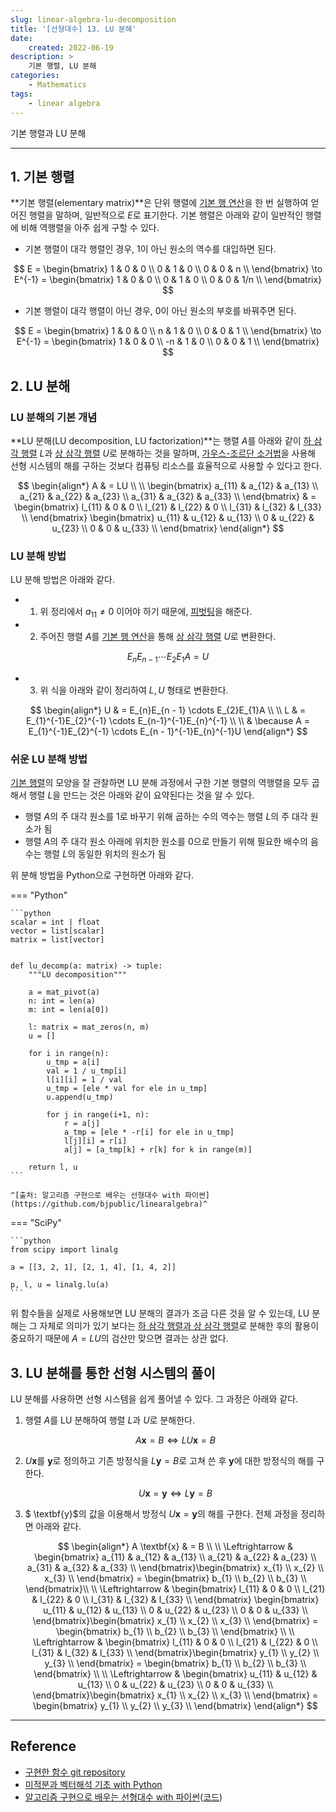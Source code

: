 ```yaml
---
slug: linear-algebra-lu-decomposition
title: '[선형대수] 13. LU 분해'
date:
    created: 2022-06-19
description: >
    기본 행렬, LU 분해
categories:
    - Mathematics
tags:
    - linear algebra
---
```


기본 행렬과 LU 분해  

<!-- more -->

---

## 1. 기본 행렬

**기본 행렬(elementary matrix)**은 단위 행렬에 [기본 행 연산](./2022-05-01-linear_algebra_vector_scalar.md/#기본-행-연산)을 한 번 실행하여 얻어진 행렬을 말하며, 일반적으로 $E$로 표기한다. 기본 행렬은 아래와 같이 일반적인 행렬에 비해 역행렬을 아주 쉽게 구할 수 있다.  

- 기본 행렬이 대각 행렬인 경우, 1이 아닌 원소의 역수를 대입하면 된다.

$$
E = \begin{bmatrix}
1 & 0 & 0 \\
0 & 1 & 0 \\
0 & 0 & n \\
\end{bmatrix}
\to E^{-1} = \begin{bmatrix}
1 & 0 & 0 \\
0 & 1 & 0 \\
0 & 0 & 1/n \\
\end{bmatrix}
$$

- 기본 행렬이 대각 행렬이 아닌 경우, 0이 아닌 원소의 부호를 바꿔주면 된다.

$$
E = \begin{bmatrix}
1 & 0 & 0 \\
n & 1 & 0 \\
0 & 0 & 1 \\
\end{bmatrix}
\to E^{-1} = \begin{bmatrix}
1 & 0 & 0 \\
-n & 1 & 0 \\
0 & 0 & 1 \\
\end{bmatrix}
$$

## 2. LU 분해

### LU 분해의 기본 개념

**LU 분해(LU decomposition, LU factorization)**는 행렬 $A$를 아래와 같이 [하 삼각 행렬](./2022-05-19-linear_algebra_various_matrix.md/#6-삼각-행렬) $L$과 [상 삼각 행렬](./2022-05-19-linear_algebra_various_matrix.md/#6-삼각-행렬) $U$로 분해하는 것을 말하며, [가우스-조르단 소거법](./2022-05-22-linear_algebra_linear_system.md/#가우스-조르단-소거법)을 사용해 선형 시스템의 해를 구하는 것보다 컴퓨팅 리소스를 효율적으로 사용할 수 있다고 한다.  

$$
\begin{align*}
A & = LU \\
\\
\begin{bmatrix}
a_{11} & a_{12} & a_{13} \\
a_{21} & a_{22} & a_{23} \\
a_{31} & a_{32} & a_{33} \\
\end{bmatrix} & = \begin{bmatrix}
l_{11} & 0 & 0 \\
l_{21} & l_{22} & 0 \\
l_{31} & l_{32} & l_{33} \\
\end{bmatrix}
\begin{bmatrix}
u_{11} & u_{12} & u_{13} \\
0 & u_{22} & u_{23} \\
0 & 0 & u_{33} \\
\end{bmatrix}
\end{align*}
$$

### LU 분해 방법

LU 분해 방법은 아래와 같다.  

- 1) 위 정리에서 $a_{11} \neq 0$ 이어야 하기 때문에, [피벗팅](./2022-05-22-linear_algebra_linear_system.md/#피벗)을 해준다.

- 2) 주어진 행렬 $A$를 [기본 행 연산](./2022-05-01-linear_algebra_vector_scalar.md/#기본-행-연산)을 통해 [상 삼각 행렬](./2022-05-19-linear_algebra_various_matrix.md/#6-삼각-행렬) $U$로 변환한다.

$$
E_{n}E_{n-1} \cdots E_{2}E_{1}A = U
$$

- 3) 위 식을 아래와 같이 정리하여 $L, U$ 형태로 변환한다.

$$
\begin{align*}
U & = E_{n}E_{n - 1} \cdots E_{2}E_{1}A \\
\\
L & = E_{1}^{-1}E_{2}^{-1} \cdots E_{n-1}^{-1}E_{n}^{-1} \\
\\
& \because A = E_{1}^{-1}E_{2}^{-1} \cdots E_{n - 1}^{-1}E_{n}^{-1}U
\end{align*}
$$

### 쉬운 LU 분해 방법

[기본 행렬](#1-기본-행렬)의 모양을 잘 관찰하면 LU 분해 과정에서 구한 기본 행렬의 역행렬을 모두 곱해서 행렬 $L$을 만드는 것은 아래와 같이 요약된다는 것을 알 수 있다.  

- 행렬 $A$의 주 대각 원소를 1로 바꾸기 위해 곱하는 수의 역수는 행렬 $L$의 주 대각 원소가 됨
- 행렬 $A$의 주 대각 원소 아래에 위치한 원소를 0으로 만들기 위해 필요한 배수의 음수는 행렬 $L$의 동일한 위치의 원소가 됨

위 분해 방법을 Python으로 구현하면 아래와 같다.  

=== "Python"

    ```python
    scalar = int | float
    vector = list[scalar]
    matrix = list[vector]


    def lu_decomp(a: matrix) -> tuple:
        """LU decomposition"""

        a = mat_pivot(a)
        n: int = len(a)
        m: int = len(a[0])

        l: matrix = mat_zeros(n, m)
        u = []

        for i in range(n):
            u_tmp = a[i]
            val = 1 / u_tmp[i]
            l[i][i] = 1 / val
            u_tmp = [ele * val for ele in u_tmp]
            u.append(u_tmp)

            for j in range(i+1, n):
                r = a[j]
                a_tmp = [ele * -r[i] for ele in u_tmp]
                l[j][i] = r[i]
                a[j] = [a_tmp[k] + r[k] for k in range(m)]

        return l, u
    ```

    ^[출처: 알고리즘 구현으로 배우는 선형대수 with 파이썬](https://github.com/bjpublic/linearalgebra)^

=== "SciPy"

    ```python
    from scipy import linalg

    a = [[3, 2, 1], [2, 1, 4], [1, 4, 2]]

    p, l, u = linalg.lu(a)
    ```

위 함수들을 실제로 사용해보면 LU 분해의 결과가 조금 다른 것을 알 수 있는데, LU 분해는 그 자체로 의미가 있기 보다는 [하 삼각 행렬과 상 삼각 행렬](./2022-05-19-linear_algebra_various_matrix.md/#6-삼각-행렬)로 분해한 후의 활용이 중요하기 때문에 $A = LU$의 검산만 맞으면 결과는 상관 없다.  

## 3. LU 분해를 통한 선형 시스템의 풀이

LU 분해를 사용하면 선형 시스템을 쉽게 풀어낼 수 있다. 그 과정은 아래와 같다.  

1. 행렬 $A$를 LU 분해하여 행렬 $L$과 $U$로 분해한다.

    $$
    A \textbf{x} = B \Leftrightarrow LU \textbf{x} = B
    $$

1. $U \textbf{x}$를 $\textbf{y}$로 정의하고 기존 방정식을 $L \textbf{y} = B$로 고쳐 쓴 후 $\textbf{y}$에 대한 방정식의 해를 구한다.

    $$
    U \textbf{x} = \textbf{y} \Leftrightarrow L \textbf{y} = B
    $$

1. $ \textbf{y}$의 값을 이용해서 방정식 $U \textbf{x} = \textbf{y}$의 해를 구한다. 전체 과정을 정리하면 아래와 같다.

    $$
    \begin{align*}
    A \textbf{x} & = B \\
    \\
    \Leftrightarrow & \begin{bmatrix}
    a_{11} & a_{12} & a_{13} \\
    a_{21} & a_{22} & a_{23} \\
    a_{31} & a_{32} & a_{33} \\
    \end{bmatrix}\begin{bmatrix}
    x_{1} \\
    x_{2} \\
    x_{3} \\
    \end{bmatrix} = \begin{bmatrix}
    b_{1} \\
    b_{2} \\
    b_{3} \\
    \end{bmatrix}\\
    \\
    \Leftrightarrow & \begin{bmatrix}
    l_{11} & 0 & 0 \\
    l_{21} & l_{22} & 0 \\
    l_{31} & l_{32} & l_{33} \\
    \end{bmatrix}
    \begin{bmatrix}
    u_{11} & u_{12} & u_{13} \\
    0 & u_{22} & u_{23} \\
    0 & 0 & u_{33} \\
    \end{bmatrix}\begin{bmatrix}
    x_{1} \\
    x_{2} \\
    x_{3} \\
    \end{bmatrix} = \begin{bmatrix}
    b_{1} \\
    b_{2} \\
    b_{3} \\
    \end{bmatrix} \\
    \\
    \Leftrightarrow & \begin{bmatrix}
    l_{11} & 0 & 0 \\
    l_{21} & l_{22} & 0 \\
    l_{31} & l_{32} & l_{33} \\
    \end{bmatrix}\begin{bmatrix}
    y_{1} \\
    y_{2} \\
    y_{3} \\
    \end{bmatrix} = \begin{bmatrix}
    b_{1} \\
    b_{2} \\
    b_{3} \\
    \end{bmatrix} \\
    \\
    \Leftrightarrow & \begin{bmatrix}
    u_{11} & u_{12} & u_{13} \\
    0 & u_{22} & u_{23} \\
    0 & 0 & u_{33} \\
    \end{bmatrix}\begin{bmatrix}
    x_{1} \\
    x_{2} \\
    x_{3} \\
    \end{bmatrix} = \begin{bmatrix}
    y_{1} \\
    y_{2} \\
    y_{3} \\
    \end{bmatrix}
    \end{align*}
    $$

---
## Reference
- [구현한 함수 git repository](https://github.com/djccnt15/mathematics)
- [미적분과 벡터해석 기초 with Python](http://www.kyobobook.co.kr/product/detailViewKor.laf?mallGb=KOR&ejkGb=KOR&barcode=9791160735314)
- [알고리즘 구현으로 배우는 선형대수 with 파이썬](http://www.kyobobook.co.kr/product/detailViewKor.laf?mallGb=KOR&ejkGb=KOR&barcode=9791165921125)([코드](https://github.com/bjpublic/linearalgebra))
